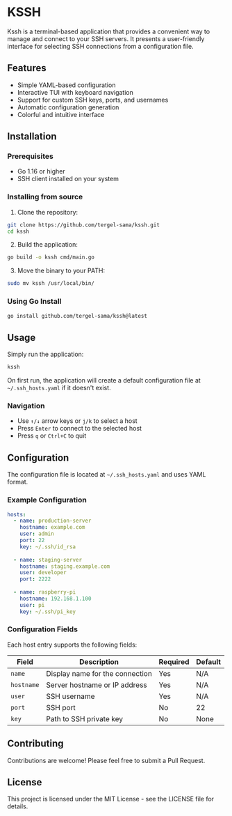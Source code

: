 # KSSH

Kssh is a terminal-based application that provides a convenient way to manage and connect to your SSH servers. It presents a user-friendly interface for selecting SSH connections from a configuration file.

## Features

- Simple YAML-based configuration
- Interactive TUI with keyboard navigation
- Support for custom SSH keys, ports, and usernames
- Automatic configuration generation
- Colorful and intuitive interface

## Installation

### Prerequisites

- Go 1.16 or higher
- SSH client installed on your system

### Installing from source

1. Clone the repository:
```bash
git clone https://github.com/tergel-sama/kssh.git 
cd kssh
```

2. Build the application:
```bash
go build -o kssh cmd/main.go
```

3. Move the binary to your PATH:
```bash
sudo mv kssh /usr/local/bin/
```

### Using Go Install

```bash
go install github.com/tergel-sama/kssh@latest
```

## Usage

Simply run the application:

```bash
kssh
```

On first run, the application will create a default configuration file at `~/.ssh_hosts.yaml` if it doesn't exist.

### Navigation

- Use `↑/↓` arrow keys or `j/k` to select a host
- Press `Enter` to connect to the selected host
- Press `q` or `Ctrl+C` to quit

## Configuration

The configuration file is located at `~/.ssh_hosts.yaml` and uses YAML format.

### Example Configuration

```yaml
hosts:
  - name: production-server
    hostname: example.com
    user: admin
    port: 22
    key: ~/.ssh/id_rsa
    
  - name: staging-server
    hostname: staging.example.com
    user: developer
    port: 2222
    
  - name: raspberry-pi
    hostname: 192.168.1.100
    user: pi
    key: ~/.ssh/pi_key
```

### Configuration Fields

Each host entry supports the following fields:

| Field     | Description                           | Required | Default    |
|-----------|---------------------------------------|----------|------------|
| `name`    | Display name for the connection       | Yes      | N/A        |
| `hostname`| Server hostname or IP address         | Yes      | N/A        |
| `user`    | SSH username                          | Yes      | N/A        |
| `port`    | SSH port                              | No       | 22         |
| `key`     | Path to SSH private key               | No       | None       |

## Contributing

Contributions are welcome! Please feel free to submit a Pull Request.

## License

This project is licensed under the MIT License - see the LICENSE file for details.
